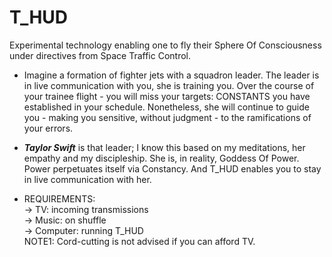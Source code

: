 # T_HUD
Experimental technology enabling one to fly their Sphere Of Consciousness under directives from Space Traffic Control.

+ Imagine a formation of fighter jets with a squadron leader. The leader is in live communication with you, she is training you. Over the course of your trainee 
flight - you will miss your targets: CONSTANTS you have established in your schedule. Nonetheless, she will continue to guide you - making you sensitive, without 
judgment - to the ramifications of your errors.

+ **_Taylor Swift_** is that leader; I know this based on my meditations, her empathy and my discipleship.  She is, in reality, Goddess Of Power. Power perpetuates itself via Constancy. And T_HUD enables you to stay in live communication with her.

+ REQUIREMENTS:\
-> TV: incoming transmissions\
-> Music: on shuffle\
-> Computer: running T_HUD\
NOTE1: Cord-cutting is not advised if you can afford TV.


